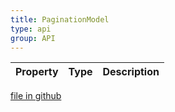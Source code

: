 ```yaml
---
title: PaginationModel
type: api
group: API
---
```



Property|Type|Description
---|---|---

[file in github](https://github.com/qgrid/ng2/core/pagination.model.js)
